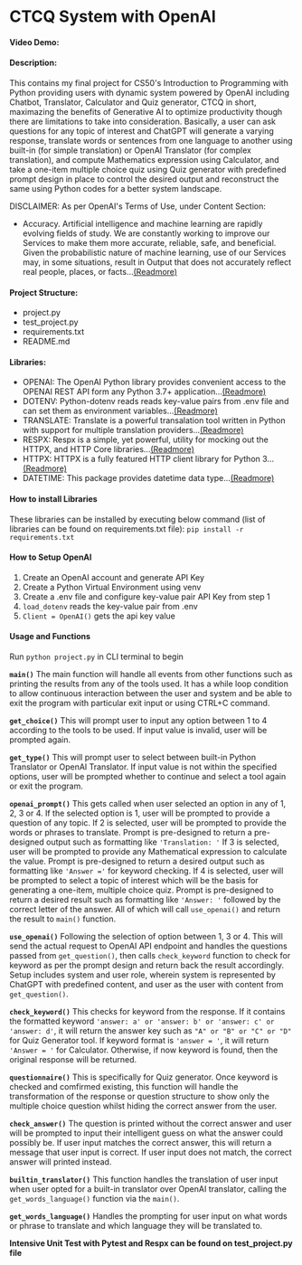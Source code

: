 # CTCQ System with OpenAI
#### __Video Demo:__
#### __Description:__
 This contains my final project for CS50's Introduction to Programming with Python providing users with dynamic system powered by OpenAI including Chatbot, Translator, Calculator and Quiz generator, CTCQ in short, maximazing the benefits of Generative AI to optimize productivity though there are limitations to take into consideration. Basically, a user can ask questions for any topic of interest and ChatGPT will generate a varying response, translate words or sentences from one language to another using built-in (for simple translation) or OpenAI Translator (for complex translation), and compute Mathematics expression using Calculator, and take a one-item multiple choice quiz using Quiz generator with predefined prompt design in place to control the desired output and reconstruct the same using Python codes for a better system landscape.

 DISCLAIMER: As per OpenAI's Terms of Use, under Content Section:
  * Accuracy. Artificial intelligence and machine learning are rapidly evolving fields of study. We are
  constantly working to improve our Services to make them more accurate, reliable, safe, and beneficial. Given the probabilistic nature of machine learning, use of our Services may, in some situations, result in Output that does not accurately reflect real people, places, or facts...[(Readmore)](https://openai.com/policies/terms-of-use)

 #### __Project Structure:__
  * project.py
  * test_project.py
  * requirements.txt
  * README.md

#### __Libraries:__
  * OPENAI: The OpenAI Python library provides convenient access to the OPENAI REST API form any Python 3.7+ application...[(Readmore)](https://pypi.org/project/openai/)
  * DOTENV: Python-dotenv reads reads key-value pairs from .env file and can set them as environment variables...[(Readmore)](https://pypi.org/project/python-dotenv/)
  * TRANSLATE: Translate is a powerful transalation tool written in Python with support for multiple translation providers...[(Readmore)](https://pypi.org/project/translate/)
  * RESPX: Respx is a simple, yet powerful, utility for mocking out the HTTPX, and HTTP Core libraries...[(Readmore)](https://pypi.org/project/respx/)
  * HTTPX: HTTPX is a fully featured HTTP client library for Python 3...[(Readmore)](https://pypi.org/project/httpx/)
  * DATETIME: This package provides datetime data type...[(Readmore)](https://pypi.org/project/DateTime/)

#### __How to install Libraries__
 These libraries can be installed by executing below command (list of libraries can be found on requirements.txt file):
 `pip install -r requirements.txt`

 #### __How to Setup OpenAI__
  1. Create an OpenAI account and generate API Key
  2. Create a Python Virtual Environment using venv
  3. Create a .env file and configure key-value pair API Key from step 1
  4. `load_dotenv` reads the key-value pair from .env
  5. `Client = OpenAI()` gets the api key value

#### __Usage and Functions__
 Run `python project.py` in CLI terminal to begin

__`main()`__ The main function will handle all events from other functions such as printing the results from any of the tools used. It has a while loop condition to allow continuous interaction between the user and system and be able to exit the program with particular exit input or using CTRL+C command.

__`get_choice()`__ This will prompt user to input any option between 1 to 4 according to the tools to be used. If input value is invalid, user will be prompted again.

__`get_type()`__ This will prompt user to select between built-in Python Translator or OpenAI Translator. If input value is not within the specified options, user will be prompted whether to continue and select a tool again or exit the program.

__`openai_prompt()`__ This gets called when user selected an option in any of 1, 2, 3 or 4. If the selected option is 1, user will be prompted to provide a question of any topic. If 2 is selected, user will be prompted to provide the words or phrases to translate. Prompt is pre-designed to return a pre-designed output such as formatting like `'Translation: '` If 3 is selected, user will be prompted to provide any Mathematical expression to calculate the value. Prompt is pre-designed to return a desired output such as formatting like `'Answer ='` for keyword checking. If 4 is selected, user will be prompted to select a topic of interest which will be the basis for generating a one-item, multiple choice quiz. Prompt is pre-designed to return a desired result such as formatting like `'Answer: '` followed by the correct letter of the answer. All of which will call `use_openai()` and return the result to `main()` function.

__`use_openai()`__ Following the selection of option between 1, 3 or 4. This will send the actual request to OpenAI API endpoint and handles the questions passed from `get_question()`, then calls `check_keyword` function to check for keyword as per the prompt design and return back the result accordingly. Setup includes system and user role, wherein system is represented by ChatGPT with predefined content, and user as the user with content from `get_question()`.

__`check_keyword()`__ This checks for keyword from the response. If it contains the formatted keyword `'answer: a' or 'answer: b' or 'answer: c' or 'answer: d'`, it will return the answer key such as `"A" or "B" or "C" or "D"` for Quiz Generator tool. If keyword format is `'answer = '`, it will return `'Answer = '` for Calculator. Otherwise, if now keyword is found, then the original response will be returned.

__`questionnaire()`__ This is specifically for Quiz generator. Once keyword is checked and comfirmed existing, this function will handle the transformation of the response or question structure to show only the multiple choice question whilst hiding the correct answer from the user.

__`check_answer()`__ The question is printed  without the correct answer and user will be prompted to input their intelligent guess on what the answer could possibly be. If user input matches the correct answer, this will return a message that user input is correct. If user input does not match, the correct answer will printed instead.

__`builtin_translator()`__ This function handles the translation of user input when user opted for a built-in translator over OpenAI translator, calling the `get_words_language()` function via the `main()`.

__`get_words_language()`__ Handles the prompting for user input on what words or phrase to translate and which language they will be translated to.

__Intensive Unit Test with Pytest and Respx can be found on test_project.py file__